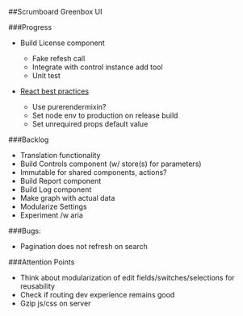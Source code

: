 ##Scrumboard Greenbox UI

###Progress
- Build License component
  - Fake refesh call
  - Integrate with control instance add tool
  - Unit test

- [React best practices](http://aeflash.com/2015-02/react-tips-and-best-practices.html)
  - Use purerendermixin?
  - Set node env to production on release build
  - Set unrequired props default value

###Backlog
- Translation functionality
- Build Controls component (w/ store(s) for parameters)
- Immutable for shared components, actions?
- Build Report component
- Build Log component
- Make graph with actual data
- Modularize Settings
- Experiment /w aria

###Bugs:
- Pagination does not refresh on search

###Attention Points
- Think about modularization of edit fields/switches/selections for reusability
- Check if routing dev experience remains good
- Gzip js/css on server